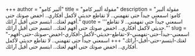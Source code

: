 +++
author = "ألبير كامو"
title = "مقولة ألبير كامو"
description = "مقولة ألبير كامو: اسمعني جيداً حتى تفهمني.. لا تقاطع حديثي لأكمل أفكاري.. اخفض صوتك حتى أفهم لغتك.. ابتسم حتى أقبل آرائك."
quote = '''اسمعني جيداً حتى تفهمني.. لا تقاطع حديثي لأكمل أفكاري.. اخفض صوتك حتى أفهم لغتك.. ابتسم حتى أقبل آرائك.''' 
slug = "اسمعني-جيداً-حتى-تفهمني-لا-تقاطع-حديثي-لأكمل-أفكاري-اخفض-صوتك-حتى-أفهم-لغتك-ابتسم-حتى-أقبل-آرائك"
+++
اسمعني جيداً حتى تفهمني.. لا تقاطع حديثي لأكمل أفكاري.. اخفض صوتك حتى أفهم لغتك.. ابتسم حتى أقبل آرائك.
